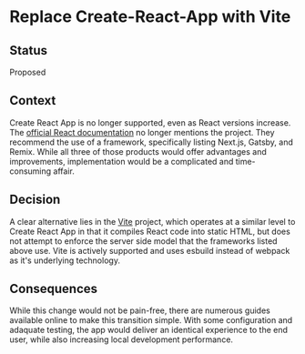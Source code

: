 # Replace Create-React-App with Vite

## Status

Proposed

## Context

Create React App is no longer supported, even as React versions increase. The [official React documentation](https://react.dev/learn/start-a-new-react-project) no longer mentions the project. They recommend the use of a framework, specifically listing Next.js, Gatsby, and Remix. While all three of those products would offer advantages and improvements, implementation would be a complicated and time-consuming affair.

## Decision

A clear alternative lies in the [Vite](https://vite.dev/) project, which operates at a similar level to Create React App in that it compiles React code into static HTML, but does not attempt to enforce the server side model that the frameworks listed above use. Vite is actively supported and uses esbuild instead of webpack as it's underlying technology.


## Consequences

While this change would not be pain-free, there are numerous guides available online to make this transition simple. With some configuration and adaquate testing, the app would deliver an identical experience to the end user, while also increasing local development performance. 